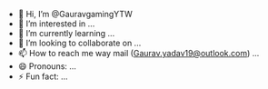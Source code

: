 - 👋 Hi, I’m @GauravgamingYTW
- 👀 I’m interested in ...
- 🌱 I’m currently learning ...
- 💞️ I’m looking to collaborate on ...
- 📫 How to reach me way mail (Gaurav.yadav19@outlook.com) ...
- 😄 Pronouns: ...
- ⚡ Fun fact: ...

<!---
GauravgamingYTW/GauravgamingYTW is a ✨ special ✨ repository because its `README.md` (this file) appears on your GitHub profile.
You can click the Preview link to take a look at your changes.
--->

